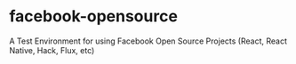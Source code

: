 # facebook-opensource
A Test Environment for using Facebook Open Source Projects (React, React Native, Hack, Flux, etc)

